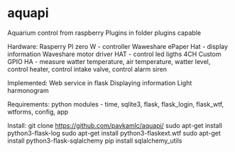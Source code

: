 # aquapi
Aquarium control from raspberry
Plugins in folder plugins capable

Hardware:
Rasperry PI zero W - controller
Waweshare ePaper Hat - display information
Waveshare motor driver HAT - control led ligths 4CH
Custom GPIO HA - measure watter temperature, air temperature, watter level, control heater, control intake valve, control alarm siren

Implemented:
Web service in flask
Displaying information
Light harmonogram

Requirements:
python modules - time, sqlite3, flask, flask_login, flask_wtf, wtforms, config, app

Install:
git clone https://github.com/pavkamlc/aquapi/
sudo apt-get install python3-flask-log
sudo apt-get install python3-flaskext.wtf
sudo apt-get install python3-flask-sqlalchemy
pip install sqlalchemy_utils